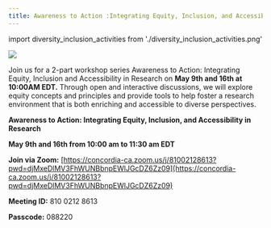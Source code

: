```yaml
---
title: Awareness to Action :Integrating Equity, Inclusion, and Accessibility in Research
---
```

import diversity_inclusion_activities from './diversity_inclusion_activities.png'

<p class="Awareness_to_Action" ><img src={diversity_inclusion_activities}/></p>

Join us for a 2-part workshop series Awareness to Action: Integrating Equity, Inclusion and Accessibility in Research on **May 9th and 16th at 10:00AM EDT.**
Through open and interactive discussions, we will explore equity concepts and principles and provide tools to help foster a research environment that is both enriching and accessible to diverse perspectives.  

**Awareness to Action: Integrating Equity, Inclusion, and Accessibility in Research**

**May 9th and 16th from 10:00 am to 11:30 am EDT**

 **Join via Zoom:** [https://concordia-ca.zoom.us/j/81002128613?pwd=djMxeDlMV3FhWUNBbnpEWlJGcDZ6Zz09](https://concordia-ca.zoom.us/j/81002128613?pwd=djMxeDlMV3FhWUNBbnpEWlJGcDZ6Zz09) 
 
 **Meeting ID:** 810 0212 8613

 **Passcode:** 088220
